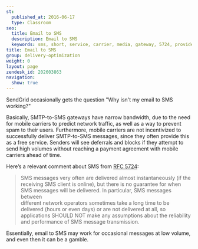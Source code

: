 ```yaml
---
st:
  published_at: 2016-06-17
  type: Classroom
seo:
  title: Email to SMS
  description: Email to SMS
  keywords: sms, short, service, carrier, media, gateway, 5724, provider, vtext, message, text, att, tmobile, verizon
title: Email to SMS
group: delivery-optimization
weight: 0
layout: page
zendesk_id: 202603863
navigation:
  show: true
---
```


SendGrid occasionally gets the question "Why isn't my email to SMS working?"

Basically, SMTP-to-SMS gateways have narrow bandwidth, due to the need for mobile carriers to predict network traffic, as well as a way to prevent spam to their users. Furthermore, mobile carriers are not incentivized to successfully deliver SMTP-to-SMS messages, since they often provide this as a free service. Senders will see deferrals and blocks if they attempt to send high volumes without reaching a payment agreement with mobile carriers ahead of time. 

Here’s a relevant comment about SMS from [RFC 5724](http://www.ietf.org/rfc/rfc5724.txt):  
 > SMS messages very often are delivered almost instantaneously (if the  
  receiving SMS client is online), but there is no guarantee for when  
  SMS messages will be delivered. In particular, SMS messages between  
  different network operators sometimes take a long time to be  
  delivered (hours or even days) or are not delivered at all, so  
  applications SHOULD NOT make any assumptions about the reliability  
  and performance of SMS message transmission.
  >

Essentially, email to SMS may work for occasional messages at low volume, and even then it can be a gamble.  


 

